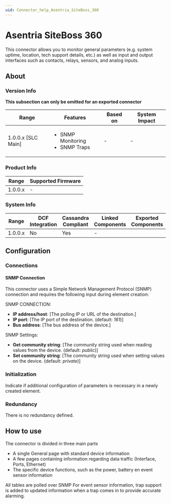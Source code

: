 ```yaml
---
uid: Connector_help_Asentria_SiteBoss_360
---
```


# Asentria SiteBoss 360

This connector allows you to monitor general parameters (e.g. system uptime, location, tech support details, etc.) as well as input and output interfaces such as contacts, relays, sensors, and analog inputs.

## About

### Version Info

**This subsection can only be omitted for an exported connector**

|Range  |Features  |Based on  |System Impact  |
|---------|---------|---------|---------|
|1.0.0.x [SLC Main]     |<ul><li>SNMP Monitoring</li><li>SNMP Traps</li></ul>         |-         |-         |

### Product Info

|Range  |Supported Firmware  |
|---------|---------|
|1.0.0.x     | -        |

### System Info

|Range  |DCF Integration  |Cassandra Compliant  |Linked Components  |Exported Components   |
|---------|---------|---------|---------|---------|
|1.0.0.x    |No       |Yes         |-         |   |

## Configuration

### Connections

#### SNMP Connection

This connector uses a Simple Network Management Protocol (SNMP) connection and requires the following input during element creation:

SNMP CONNECTION:

- **IP address/host**: [The polling IP or URL of the destination.]
- **IP port**: [The IP port of the destination. (default: *161*)]
- **Bus address**: [The bus address of the device.]

SNMP Settings:

- **Get community string**: [The community string used when reading values from the device. (default: *public*)]
- **Set community string**: [The community string used when setting values on the device. (default: *private*)]


### Initialization

Indicate if additional configuration of parameters is necessary in a newly created element.

### Redundancy

There is no redundancy defined.

## How to use

The connector is divided in three main parts
- A single General page with standard device information
- A few pages containing information regarding data traffic (Interface, Ports, Ethernet)
- The specific device functions, such as the power, battery en event sensor information

All tables are polled over SNMP
For event sensor information, trap support is added to updated information when a trap comes in to provide accurate alarming.
